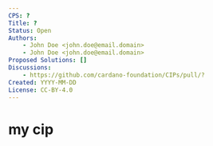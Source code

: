 ```yaml
---
CPS: ?
Title: ?
Status: Open
Authors:
    - John Doe <john.doe@email.domain>
    - John Doe <john.doe@email.domain>
Proposed Solutions: []
Discussions:
    - https://github.com/cardano-foundation/CIPs/pull/?
Created: YYYY-MM-DD
License: CC-BY-4.0
---
```


# my cip